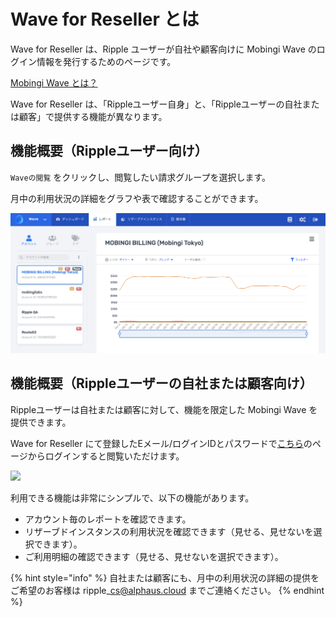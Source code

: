 # Wave for Reseller とは

Wave for Reseller は、Ripple ユーザーが自社や顧客向けに Mobingi Wave のログイン情報を発行するためのページです。

[Mobingi Wave とは？](https://mobingi.com/jp/product/wave/)

Wave for Reseller は、「Rippleユーザー自身」と、「Rippleユーザーの自社または顧客」で提供する機能が異なります。

## 機能概要（Rippleユーザー向け）

`Waveの閲覧` をクリックし、閲覧したい請求グループを選択します。

月中の利用状況の詳細をグラフや表で確認することができます。

![](../.gitbook/assets/assets_-lemvlfzdvqfzlqc2ymy_-l_bvn3omhgdpnpms6kw_-l_bwjitujwn6svxxdxs_screen-shot-2019-03-05-at-15.2%20%281%29.png)

## 機能概要（Rippleユーザーの自社または顧客向け）

Rippleユーザーは自社または顧客に対して、機能を限定した Mobingi Wave を提供できます。

Wave for Reseller にて登録したEメール/ログインIDとパスワードで[こちら](https://app.mobingi.com/wave)のページからログインすると閲覧いただけます。

![](../.gitbook/assets/screen-shot-2019-03-06-at-14.13.22.png)

利用できる機能は非常にシンプルで、以下の機能があります。

* アカウント毎のレポートを確認できます。
* リザーブドインスタンスの利用状況を確認できます（見せる、見せないを選択できます）。
* ご利用明細の確認できます（見せる、見せないを選択できます）。

{% hint style="info" %}
自社または顧客にも、月中の利用状況の詳細の提供をご希望のお客様は ripple\_cs@alphaus.cloud までご連絡ください。
{% endhint %}

